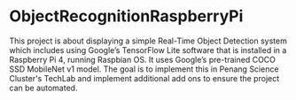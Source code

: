 # ObjectRecognitionRaspberryPi
This project is about displaying a simple Real-Time Object Detection system which includes using Google’s TensorFlow Lite software that is installed in a Raspberry Pi 4, running Raspbian OS. It uses Google’s pre-trained COCO SSD MobileNet v1 model. The goal is to implement this in Penang Science Cluster's TechLab and implement additional add ons to ensure the project can be automated. 
